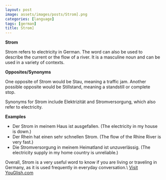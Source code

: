 ```yaml
---
layout: post
image: assets/images/posts/Strom].png
categories: [language]
tags: [german]
title: Strom]
---
```


**Strom**

Strom refers to electricity in German. The word can also be used to describe the current or the flow of a river. It is a masculine noun and can be used in a variety of contexts.

**Opposites/Synonyms**

One opposite of Strom would be Stau, meaning a traffic jam. Another possible opposite would be Stillstand, meaning a standstill or complete stop.

Synonyms for Strom include Elektrizität and Stromversorgung, which also refer to electricity.

**Examples**

- Der Strom in meinem Haus ist ausgefallen. (The electricity in my house is down.)
- Der Rhein hat einen sehr schnellen Strom. (The flow of the Rhine River is very fast.)
- Die Stromversorgung in meinem Heimatland ist unzuverlässig. (The electricity supply in my home country is unreliable.)

Overall, Strom is a very useful word to know if you are living or traveling in Germany, as it is used frequently in everyday conversation.\ <a id="yg-widget-0" class="youglish-widget" data-query="Strom]" data-lang="german" data-components="8412" data-auto-start="0" data-bkg-color="theme_light" data-title="How%20to%20pronounce%20Strom]%20in%20German"  rel="nofollow" href="https://youglish.com">Visit YouGlish.com</a><script async src="https://youglish.com/public/emb/widget.js" charset="utf-8"></script>